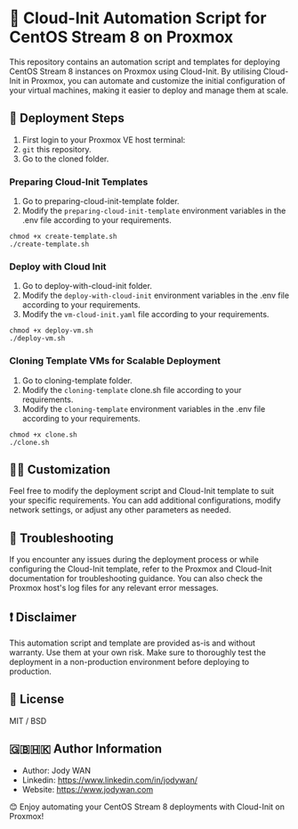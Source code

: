 # 📕 Cloud-Init Automation Script for CentOS Stream 8 on Proxmox

This repository contains an automation script and templates for deploying CentOS Stream 8 instances on Proxmox using Cloud-Init. By utilising Cloud-Init in Proxmox, you can automate and customize the initial configuration of your virtual machines, making it easier to deploy and manage them at scale.

## 🚀 Deployment Steps

1. First login to your Proxmox VE host terminal:
2. `git` this repository.
3. Go to the cloned folder.

### Preparing Cloud-Init Templates

1. Go to preparing-cloud-init-template folder.
2. Modify the `preparing-cloud-init-template` environment variables in the .env file according to your requirements.

```console
chmod +x create-template.sh
./create-template.sh
```

### Deploy with Cloud Init

1. Go to deploy-with-cloud-init folder.
2. Modify the `deploy-with-cloud-init` environment variables in the .env file according to your requirements.
3. Modify the `vm-cloud-init.yaml` file according to your requirements.

```console
chmod +x deploy-vm.sh
./deploy-vm.sh
```

### Cloning Template VMs for Scalable Deployment

1. Go to cloning-template folder.
2. Modify the `cloning-template` clone.sh file according to your requirements.
2. Modify the `cloning-template` environment variables in the .env file according to your requirements.

```console
chmod +x clone.sh
./clone.sh
```

## 🔨🔧 Customization
Feel free to modify the deployment script and Cloud-Init template to suit your specific requirements. You can add additional configurations, modify network settings, or adjust any other parameters as needed.

## 🔎 Troubleshooting
If you encounter any issues during the deployment process or while configuring the Cloud-Init template, refer to the Proxmox and Cloud-Init documentation for troubleshooting guidance. You can also check the Proxmox host's log files for any relevant error messages.

## ❗ Disclaimer
This automation script and template are provided as-is and without warranty. Use them at your own risk. Make sure to thoroughly test the deployment in a non-production environment before deploying to production.

## 📄 License

MIT / BSD

## 🇬🇧🇭🇰 Author Information

* Author: Jody WAN
* Linkedin: https://www.linkedin.com/in/jodywan/
* Website: https://www.jodywan.com

😊 Enjoy automating your CentOS Stream 8 deployments with Cloud-Init on Proxmox!

